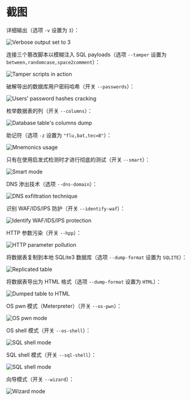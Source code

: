 # 截图

详细输出（选项 `-v` 设置为 `3`）：

![Verbose output set to 3](images/sqlmap_verbose_3.png)

连接三个篡改脚本以模糊注入 SQL payloads（选项 `--tamper` 设置为 `between,randomcase,space2comment`）：

![Tamper scripts in action](images/sqlmap_tamper_in_action.png)

破解导出的数据库用户密码哈希（开关 `--passwords`）：

![Users' password hashes cracking](images/sqlmap_cracking_password_hashes.png)

枚举数据表的列（开关 `--columns`）：

![Database table's columns dump](images/sqlmap_enumerating_columns.png)

助记符（选项 `-z` 设置为 `"flu,bat,tec=B"`）：

![Mnemonics usage](images/sqlmap_mnemonics.png)

只有在使用启发式检测时才进行彻底的测试（开关 `--smart`）：

![Smart mode](images/sqlmap_smart.png)

DNS 渗出技术（选项 `--dns-domain`）：

![DNS exfiltration technique](images/sqlmap_dns_exfiltration.png)

识别 WAF/IDS/IPS 防护（开关 `--identify-waf`）：

![Identify WAF/IDS/IPS protection](images/sqlmap_identify_waf.png)

HTTP 参数污染（开关 `--hpp`）：

![HTTP parameter pollution](images/sqlmap_hpp.png)

将数据表复制到本地 SQLite3 数据库（选项 `--dump-format` 设置为 `SQLITE`）：

![Replicated table](images/sqlmap_replicate_result.png)

将数据表导出为 HTML 格式（选项 `--dump-format` 设置为 `HTML`）：

![Dumped table to HTML](images/sqlmap_dump_html.png)

OS pwn 模式（Meterpreter）（开关 `--os-pwn`）：

![OS pwn mode](images/sqlmap_os_pwn.png)

OS shell 模式（开关 `--os-shell`）：

![SQL shell mode](images/sqlmap_os_shell.png)

SQL shell 模式（开关 `--sql-shell`）：

![SQL shell mode](images/sqlmap_sql_shell.png)

向导模式（开关 `--wizard`）：

![Wizard mode](images/sqlmap_wizard.png)